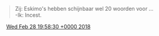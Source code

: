 > Zij: Eskimo's hebben schijnbaar wel 20 woorden voor \.\.\.  
> \-Ik: Incest\.

<img src="../../media/tweet.ico" width="12" /> [Wed Feb 28 19:58:30 +0000 2018](https://twitter.com/DromerDenker/status/968938479940964352)